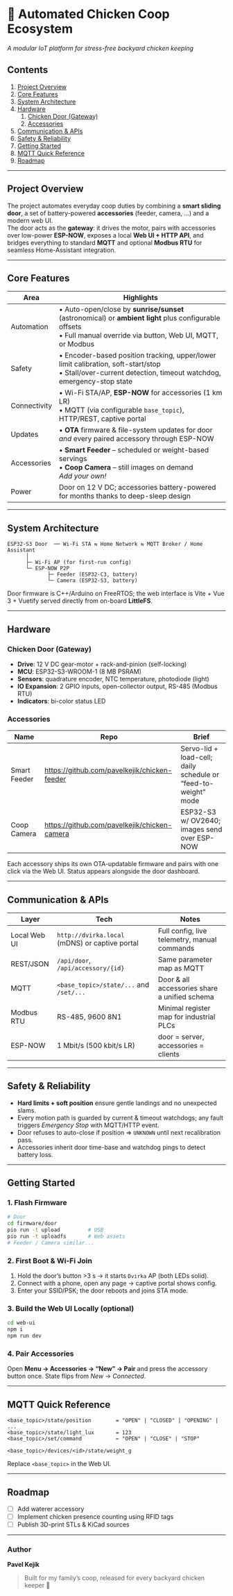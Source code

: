 # 🐔 Automated Chicken Coop Ecosystem  
_A modular IoT platform for stress-free backyard chicken keeping_

## Contents
1. [Project Overview](#project-overview)  
2. [Core Features](#core-features)  
3. [System Architecture](#system-architecture)  
4. [Hardware](#hardware)  
   1. [Chicken Door (Gateway)](#chicken-door-gateway)  
   2. [Accessories](#accessories)  
5. [Communication & APIs](#communication--apis)  
6. [Safety & Reliability](#safety--reliability)  
7. [Getting Started](#getting-started)  
8. [MQTT Quick Reference](#mqtt-quick-reference)  
9. [Roadmap](#roadmap)  

---

## Project Overview
The project automates everyday coop duties by combining a **smart sliding door**, a set of battery-powered **accessories** (feeder, camera, …) and a modern web UI.  
The door acts as the **gateway**: it drives the motor, pairs with accessories over low-power **ESP-NOW**, exposes a local **Web UI + HTTP API**, and bridges everything to standard **MQTT** and optional **Modbus RTU** for seamless Home-Assistant integration.

---

## Core Features
| Area | Highlights |
|------|------------|
|Automation|• Auto-open/close by **sunrise/sunset** (astronomical) or **ambient light** plus configurable offsets  <br>• Full manual override via button, Web UI, MQTT, or Modbus|
|Safety|• Encoder-based position tracking, upper/lower limit calibration, soft-start/stop  <br>• Stall/over-current detection, timeout watchdog, emergency-stop state|
|Connectivity|• Wi-Fi STA/AP, **ESP-NOW** for accessories (1 km LR)  <br>• MQTT (via configurable `base_topic`), HTTP/REST, captive portal|
|Updates|• **OTA** firmware & file-system updates for door *and* every paired accessory through ESP-NOW|
|Accessories|• **Smart Feeder** – scheduled or weight-based servings  <br>• **Coop Camera** – still images on demand  <br>_Add your own!_  |
|Power|Door on 12 V DC; accessories battery-powered for months thanks to deep-sleep design|

---

## System Architecture
```
ESP32-S3 Door  ── Wi-Fi STA ⇆ Home Network ⇆ MQTT Broker / Home Assistant
      │
      ├─ Wi-Fi AP (for first-run config)
      └─ ESP-NOW P2P
             ├─ Feeder (ESP32-C3, battery)
             └─ Camera (ESP32-S3, battery)
```
Door firmware is C++/Arduino on FreeRTOS; the web interface is Vite + Vue 3 + Vuetify served directly from on-board **LittleFS**.

---

## Hardware
### Chicken Door (Gateway)
* **Drive**: 12 V DC gear-motor + rack-and-pinion (self-locking)  
* **MCU**: ESP32-S3-WROOM-1 (8 MB PSRAM)  
* **Sensors**: quadrature encoder, NTC temperature, photodiode (light)  
* **IO Expansion**: 2 GPIO inputs, open-collector output, RS-485 (Modbus RTU)  
* **Indicators**: bi-color status LED

### Accessories
| Name | Repo | Brief |
|------|------|-------|
|Smart Feeder|<https://github.com/pavelkejik/chicken-feeder>|Servo-lid + load-cell; daily schedule or “feed-to-weight” mode|
|Coop Camera|<https://github.com/pavelkejik/chicken-camera>|ESP32-S3 w/ OV2640; images send over ESP-NOW|

Each accessory ships its own OTA-updatable firmware and pairs with one click via the Web UI. Status appears alongside the door dashboard.

---

## Communication & APIs
| Layer | Tech | Notes |
|-------|------|-------|
|Local Web UI|`http://dvirka.local` (mDNS) or captive portal |Full config, live telemetry, manual commands|
|REST/JSON|`/api/door`, `/api/accessory/{id}`|Same parameter map as MQTT|
|MQTT|`<base_topic>/state/...` and `/set/...` |Door & all accessories share a unified schema|
|Modbus RTU|RS-485, 9600 8N1 |Minimal register map for industrial PLCs|
|ESP-NOW|1 Mbit/s (500 kbit/s LR) |door = server, accessories = clients|

---

## Safety & Reliability
* **Hard limits + soft position** ensure gentle landings and no unexpected slams.  
* Every motion path is guarded by current & timeout watchdogs; any fault triggers _Emergency Stop_ with MQTT/HTTP event.  
* Door refuses to auto-close if position => `UNKNOWN` until next recalibration pass.  
* Accessories inherit door time-base and watchdog pings to detect battery loss.

---

## Getting Started
### 1. Flash Firmware
```bash
# Door
cd firmware/door
pio run -t upload         # USB
pio run -t uploadfs       # Web assets
# Feeder / Camera similar...
```

### 2. First Boot & Wi-Fi Join
1. Hold the door’s button >3 s → it starts `Dvirka` AP (both LEDs solid).  
2. Connect with a phone, open any page → captive portal shows config.  
3. Enter your SSID/PSK; the door reboots and joins STA mode.  

### 3. Build the Web UI Locally (optional)
```bash
cd web-ui
npm i
npm run dev
```

### 4. Pair Accessories
Open **Menu → Accessories → “New” → Pair** and press the accessory button once. State flips from _New_ → _Connected_.

---

## MQTT Quick Reference
```text
<base_topic>/state/position        = "OPEN" | "CLOSED" | "OPENING" | ...
<base_topic>/state/light_lux       = 123
<base_topic>/set/command           ← "OPEN" | "CLOSE" | "STOP"

<base_topic>/devices/<id>/state/weight_g
```
Replace `<base_topic>` in the Web UI.

---

## Roadmap
- [ ] Add waterer accessory
- [ ] Implement chicken presence counting using RFID tags   
- [ ] Publish 3D-print STLs & KiCad sources

---

### Author
**Pavel Kejík**

> Built for my family’s coop, released for every backyard chicken keeper 🤘